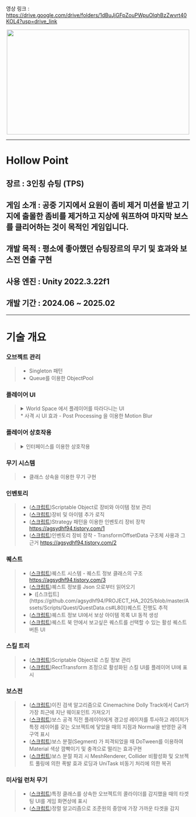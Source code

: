 영상 링크 : https://drive.google.com/drive/folders/1dBuJjGFpZouPWpuOlqhBzZwvrt40KOL4?usp=drive_link

<p align="center">
  <img src="https://github.com/user-attachments/assets/1269010e-a0aa-4295-bf52-8d8c48be4104" width="500" height="287"/>
</p>

---
# Hollow Point
## 장르 : 3인칭 슈팅 (TPS)
## 게임 소개 : 공중 기지에서 요원이 좀비 제거 미션을 받고 기지에 출몰한 좀비를 제거하고 지상에 워프하여 마지막 보스를 클리어하는 것이 목적인 게임입니다.
## 개발 목적 : 평소에 좋아했던 슈팅장르의 무기 및 효과와 보스전 연출 구현
## 사용 엔진 : Unity 2022.3.22f1
## 개발 기간 : 2024.06 ~ 2025.02

---

# 기술 개요

### 오브젝트 관리
> * Singleton 패턴
> * Queue를 이용한 ObjectPool

### 플레이어 UI
>  <details><summary>World Space 에서 플레이어를 따라다니는 UI</summary> <img src="https://github.com/user-attachments/assets/fd1665fb-ee92-4b11-af0c-28b40448ef55" width="500" height="287"/> </details>
> * 사격 시 UI 효과 - Post Processing 을 이용한 Motion Blur

### 플레이어 상호작용
> <details><summary>인터페이스를 이용한 상호작용</summary> <img src="https://github.com/user-attachments/assets/533b5602-9bf3-49bd-a138-8635a0fc4c29" width="500" height="287"/> </details>


### 무기 시스템
> * 클래스 상속을 이용한 무기 구현

### 인벤토리
> * ([스크립트](https://github.com/agsydhf94/PROJECT_HA_2025/blob/master/Assets/Scripts/Inventory/EquipmentSO.cs#L9))Scriptable Object로 장비와 아이템 정보 관리
> * ([스크립트](https://github.com/agsydhf94/PROJECT_HA_2025/blob/master/Assets/Scripts/Inventory/InventoryManager.cs#L124))장비 및 아이템 추가 로직
> * ([스크립트](https://github.com/agsydhf94/PROJECT_HA_2025/blob/master/Assets/Scripts/Inventory/EquipmentStrategy_Manager.cs#L6))Strategy 패턴을 이용한 인벤토리 장비 장착 <https://agsydhf94.tistory.com/1>
> * ([스크립트]())인벤토리 장비 장착 - TransformOffsetData 구조체 사용과 그 근거 <https://agsydhf94.tistory.com/2>


### 퀘스트
> * ([스크립트](https://github.com/agsydhf94/PROJECT_HA_2025/blob/master/Assets/Scripts/Quest/QuestData.cs#L11))퀘스트 시스템 - 퀘스트 정보 클래스의 구조 <https://agsydhf94.tistory.com/3>
> * ([스크립트](https://github.com/agsydhf94/PROJECT_HA_2025/blob/master/Assets/Scripts/Quest/QuestData.cs#L80))퀘스트 정보를 Json 으로부터 읽어오기
> * <details><summary>([스크립트](https://github.com/agsydhf94/PROJECT_HA_2025/blob/master/Assets/Scripts/Quest/QuestData.cs#L80))퀘스트 진행도 추적</summary> <img src="https://github.com/user-attachments/assets/915a2625-c0d0-4435-b430-d90da5e9ac2c" width="500" height="287"/></details>
> * ([스크립트](https://github.com/agsydhf94/PROJECT_HA_2025/blob/master/Assets/Scripts/Quest/QuestManager.cs#L561))퀘스트 정보 UI에서 보상 아이템 목록 UI 동적 생성
> * ([스크립트](https://github.com/agsydhf94/PROJECT_HA_2025/blob/master/Assets/Scripts/Quest/ActiveQuestButton.cs#L11))퀘스트 북 안에서 보고싶은 퀘스트를 선택할 수 있는 활성 퀘스트 버튼 UI

### 스킬 트리
> * ([스크립트](https://github.com/agsydhf94/PROJECT_HA_2025/blob/master/Assets/Scripts/PlayerHealth/SkillSO.cs#L11))Scriptable Object로 스킬 정보 관리
> * ([스크립트](https://github.com/agsydhf94/PROJECT_HA_2025/blob/master/Assets/Scripts/PlayerHealth/SkillManager.cs#L171))RectTransform 조정으로 활성화된 스킬 UI를 플레이어 UI에 표시

### 보스전
> * ([스크립트](https://github.com/agsydhf94/PROJECT_HA_2025/blob/master/Assets/Scripts/BossBattle/BossEnemy.cs#L163))이진 검색 알고리즘으로 Cinemachine Dolly Track에서 Cart가 가장 최근에 지난 웨이포인트 가져오기
> * ([스크립트](https://github.com/agsydhf94/PROJECT_HA_2025/blob/master/Assets/Scripts/BossBattle/BossEnemy.cs#L442))보스 공격 직전 플레이어에게 경고성 레이저를 투사하고 레이저가 특정 레이어를 갖는 오브젝트에 닿았을 때의 지점과 Normal을 반영한 공격 구역 표시
> * ([스크립트](https://github.com/agsydhf94/PROJECT_HA_2025/blob/master/Assets/Scripts/BossBattle/EnemySegment.cs#L67))보스 분절(Segment) 가 피격되었을 때 DoTween를 이용하여 Material 색상 깜빡이기 및 충격으로 떨리는 효과구현
> * ([스크립트](https://github.com/agsydhf94/PROJECT_HA_2025/blob/master/Assets/Scripts/BossBattle/BossEnemy.cs#L392))보스 분절 파괴 시 MeshRenderer, Collider 비활성화 및 오브젝트 풀링에 의한 폭발 효과 로딩과 UniTask 비동기 처리에 의한 복귀

### 미사일 런처 무기
> * ([스크립트]())특정 클래스를 상속한 오브젝트의 콜라이더를 감지했을 때의 타겟팅 UI를 게임 화면상에 표시
> * ([스크립트]())정렬 알고리즘으로 조준원의 중앙에 가장 가까운 타겟을 감지
